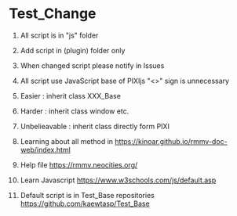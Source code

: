 # Test_Change

1. All script is in "js" folder

2. Add script in (plugin) folder only

3. When changed script please notify in Issues

4. All script use JavaScript base of PIXIjs "<>" sign is unnecessary

5. Easier : inherit class XXX_Base

6. Harder : inherit class window etc.

7. Unbelieavable : inherit class directly form PIXI

8. Learning about all method in https://kinoar.github.io/rmmv-doc-web/index.html

9. Help file https://rmmv.neocities.org/

10. Learn Javascript https://www.w3schools.com/js/default.asp

11. Default script is in Test_Base repositories https://github.com/kaewtasp/Test_Base
